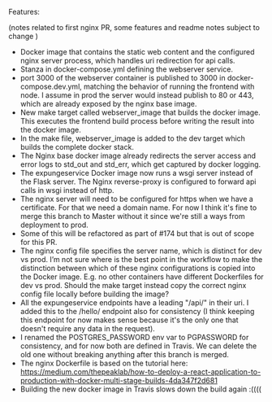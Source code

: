 
Features:

(notes related to first nginx PR, some features and readme notes subject to change )
* Docker image that contains the static web content and the configured nginx server process, which handles uri redirection for api calls.
* Stanza in docker-compose.yml defining the webserver service.
* port 3000 of the webserver container is published to 3000 in docker-compose.dev.yml, matching the behavior of running the frontend with node. I assume in prod the server would instead publish to 80 or 443, which are already exposed by the nginx base image.
* New make target called webserver_image that builds the docker image. This executes the frontend build process before writing the result into the docker image.
* In the make file, webserver_image is added to the dev target which builds the complete docker stack.
* The Nginx base docker image already redirects the server access and error logs to std_out and std_err, which get captured by docker logging.
* The expungeservice Docker image now runs a wsgi server instead of the Flask server. The Nginx reverse-proxy is configured to forward api calls in wsgi instead of http.
* The nginx server will need to be configured for https when we have a certificate. For that we need a domain name. For now I think it's fine to merge this branch to Master without it since we're still a ways from deployment to prod.
* Some of this will be refactored as part of #174 but that is out of scope for this PR.
* The nginx config file specifies the server name, which is distinct for dev vs prod. I’m not sure where is the best point in the workflow to make the distinction between which of these nginx configurations is copied into the Docker image. E.g. no other containers have different Dockerfiles for dev vs prod. Should the make target instead copy the correct nginx config file locally before building the image?
* All the expungeservice endpoints have a leading "/api/" in their uri. I added this to the /hello/ endpoint also for consistency (I think keeping this endpoint for now makes sense because it's the only one that doesn't require any data in the request).
* I renamed the POSTGRES_PASSWORD env var to PGPASSWORD for consistency, and for now both are defined in Travis. We can delete the old one without breaking anything after this branch is merged.
* The nginx Dockerfile is based on the tutorial here: https://medium.com/thepeaklab/how-to-deploy-a-react-application-to-production-with-docker-multi-stage-builds-4da347f2d681
* Building the new docker image in Travis slows down the build again :((((
